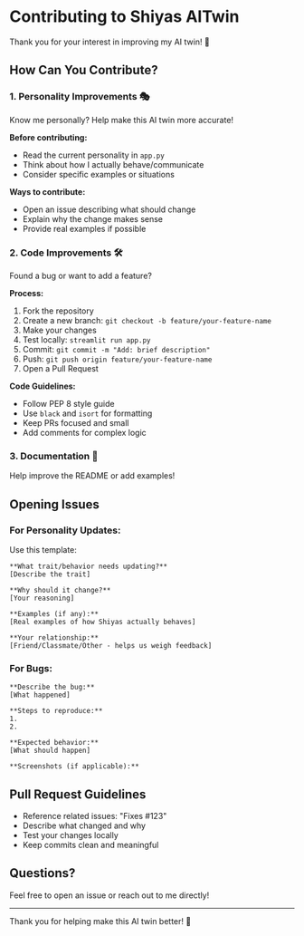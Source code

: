 # Contributing to Shiyas AITwin

Thank you for your interest in improving my AI twin! 🎉

## How Can You Contribute?

### 1. Personality Improvements 🎭

Know me personally? Help make this AI twin more accurate!

**Before contributing:**
- Read the current personality in `app.py`
- Think about how I actually behave/communicate
- Consider specific examples or situations

**Ways to contribute:**
- Open an issue describing what should change
- Explain why the change makes sense
- Provide real examples if possible

### 2. Code Improvements 🛠️

Found a bug or want to add a feature?

**Process:**
1. Fork the repository
2. Create a new branch: `git checkout -b feature/your-feature-name`
3. Make your changes
4. Test locally: `streamlit run app.py`
5. Commit: `git commit -m "Add: brief description"`
6. Push: `git push origin feature/your-feature-name`
7. Open a Pull Request

**Code Guidelines:**
- Follow PEP 8 style guide
- Use `black` and `isort` for formatting
- Keep PRs focused and small
- Add comments for complex logic

### 3. Documentation 📝

Help improve the README or add examples!

## Opening Issues

### For Personality Updates:
Use this template:
```
**What trait/behavior needs updating?**
[Describe the trait]

**Why should it change?**
[Your reasoning]

**Examples (if any):**
[Real examples of how Shiyas actually behaves]

**Your relationship:**
[Friend/Classmate/Other - helps us weigh feedback]
```

### For Bugs:
```
**Describe the bug:**
[What happened]

**Steps to reproduce:**
1. 
2. 

**Expected behavior:**
[What should happen]

**Screenshots (if applicable):**
```

## Pull Request Guidelines

- Reference related issues: "Fixes #123"
- Describe what changed and why
- Test your changes locally
- Keep commits clean and meaningful

## Questions?

Feel free to open an issue or reach out to me directly!

---

Thank you for helping make this AI twin better! 🙏